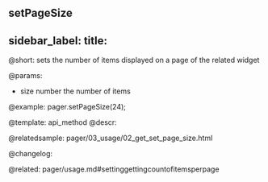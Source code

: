setPageSize
---
sidebar_label: 
title: 
---          

@short: sets the number of items displayed on a page of the related widget


@params:
- size	number  the number of items



@example:
pager.setPageSize(24);


@template: api_method
@descr:




@relatedsample:
pager/03_usage/02_get_set_page_size.html

@changelog:

@related: pager/usage.md#settinggettingcountofitemsperpage
